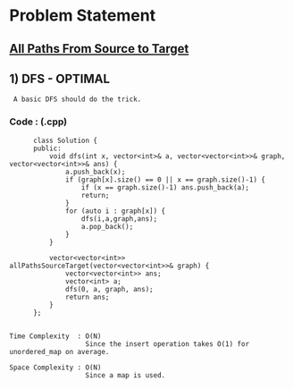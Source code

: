# Problem Statement

## [All Paths From Source to Target](https://leetcode.com/problems/all-paths-from-source-to-target/)


## 1) DFS - OPTIMAL

     A basic DFS should do the trick.
  
        
   ### Code : (.cpp)  
      
          class Solution {
          public:
              void dfs(int x, vector<int>& a, vector<vector<int>>& graph, vector<vector<int>>& ans) {
                  a.push_back(x);
                  if (graph[x].size() == 0 || x == graph.size()-1) {
                      if (x == graph.size()-1) ans.push_back(a);
                      return;
                  }
                  for (auto i : graph[x]) {
                      dfs(i,a,graph,ans);
                      a.pop_back();
                  }
              }

              vector<vector<int>> allPathsSourceTarget(vector<vector<int>>& graph) {
                  vector<vector<int>> ans;
                  vector<int> a;
                  dfs(0, a, graph, ans);
                  return ans;
              }
          };


    Time Complexity  : O(N)
                       Since the insert operation takes O(1) for unordered_map on average. 

    Space Complexity : O(N)
                       Since a map is used.

